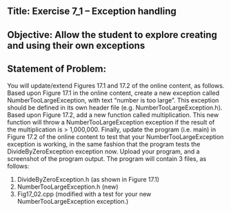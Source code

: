 ## Title: Exercise 7_1 – Exception handling

## Objective: Allow the student to explore creating and using their own exceptions

## Statement of Problem:

You will update/extend Figures 17.1 and 17.2 of the online content, as
follows. Based upon Figure 17.1 in the online content, create a new exception called
NumberTooLargeException, with text “number is too large”. This exception should be
defined in its own header file (e.g. NumberTooLargeException.h). Based upon Figure 17.2, add a
new function called multiplication. This new function will throw a
NumberTooLargeException exception if the result of the multiplication is > 1,000,000.
Finally, update the program (i.e. main) in Figure 17.2 of the online content to test that your
NumberTooLargeException exception is working, in the same fashion that the
program tests the DivideByZeroException exception now.
Upload your program, and a screenshot of the program output. The program will contain 3 files,
as follows:

1. DivideByZeroException.h (as shown in Figure 17.1)
2. NumberTooLargeException.h (new)
3. Fig17_02.cpp (modified with a test for your new NumberTooLargeException
   exception.)
